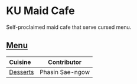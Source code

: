 # KU Maid Cafe

Self-proclaimed maid cafe that serve cursed menu.

## [Menu](menu.md)

| Cuisine                               | Contributor        |
|:--------------------------------------|--------------------|
| [Desserts](menu.md#junk-food)        | Phasin Sae-ngow         |
